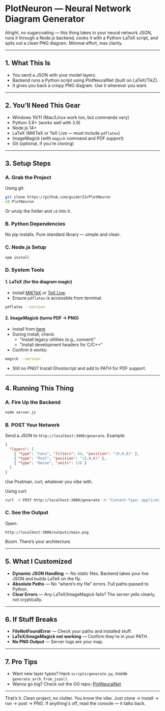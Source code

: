 # PlotNeuron — Neural Network Diagram Generator

Alright, no sugarcoating — this thing takes in your neural network JSON, runs it through a Node.js backend, cooks it with a Python-LaTeX script, and spits out a clean PNG diagram. Minimal effort, max clarity.

---

## 1. What This Is 

- You send a JSON with your model layers.
- Backend runs a Python script using PlotNeuralNet (built on LaTeX/TikZ).
- It gives you back a crispy PNG diagram. Use it wherever you want.

---

## 2. You’ll Need This Gear

- Windows 10/11 (Mac/Linux work too, but commands vary)
- Python 3.8+ (works well with 3.9)
- Node.js 14+
- LaTeX (MiKTeX or TeX Live — must include `pdflatex`)
- ImageMagick (with `magick` command and PDF support)
- Git (optional, if you're cloning)

---

## 3. Setup Steps

### A. Grab the Project

Using git:
```sh
git clone https://github.com/guider23/PlotNeuron
cd PlotNeuron
```
Or unzip the folder and `cd` into it.

### B. Python Dependencies

No pip installs. Pure standard library — simple and clean.

### C. Node.js Setup
```sh
npm install
```

### D. System Tools

#### 1. LaTeX (for the diagram magic)
- Install [MiKTeX](https://miktex.org/download) or [TeX Live](https://www.tug.org/texlive/).
- Ensure `pdflatex` is accessible from terminal:
```sh
pdflatex --version
```

#### 2. ImageMagick (turns PDF → PNG)
- Install from [here](https://imagemagick.org/script/download.php)
- During install, check:
  - "Install legacy utilities (e.g., convert)"
  - "Install development headers for C/C++"
- Confirm it works:
```sh
magick --version
```
- Still no PNG? Install Ghostscript and add to PATH for PDF support.

---

## 4. Running This Thing

### A. Fire Up the Backend
```sh
node server.js
```

### B. POST Your Network
Send a JSON to `http://localhost:3000/generate`. Example:
```json
{
  "layers": [
    { "type": "Conv", "filters": 64, "position": "(0,0,0)" },
    { "type": "Pool", "position": "(2,0,0)" },
    { "type": "Dense", "units": 128 }
  ]
}
```
Use Postman, curl, whatever you vibe with.

Using curl:
```sh
curl -X POST http://localhost:3000/generate -H "Content-Type: application/json" -d "{\"layers\":[{\"type\":\"Conv\",\"filters\":64,\"position\":\"(0,0,0)\"},{\"type\":\"Pool\",\"position\":\"(2,0,0)\"},{\"type\":\"Dense\",\"units\":128}]}"
```

### C. See the Output
Open:
```
http://localhost:3000/outputs/main.png
```
Boom. There’s your architecture.

---

## 5. What I Customized

- **Dynamic JSON Handling** — No static files. Backend takes your live JSON and builds LaTeX on the fly.
- **Absolute Paths** — No “where’s my file” errors. Full paths passed to Python.
- **Clear Errors** — Any LaTeX/ImageMagick fails? The server yells clearly, not cryptically.

---

## 6. If Stuff Breaks

- **FileNotFoundError** — Check your paths and installed stuff.
- **LaTeX/ImageMagick not working** — Confirm they're in your PATH.
- **No PNG Output** — Server logs are your map.

---

## 7. Pro Tips

- Want new layer types? Hack `scripts/generate.py`, inside `generate_arch_from_json()`.
- Wanna go big? Check out the OG repo: [PlotNeuralNet](https://github.com/HarisIqbal88/PlotNeuralNet)

---

That’s it. Clean project, no clutter. You know the vibe.
Just clone → install → run → post → PNG. 
If anything's off, read the console — it talks back.
